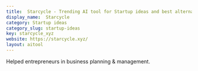 ```yaml
---
title:  Starcycle - Trending AI tool for Startup ideas and best alternatives
display_name:  Starcycle
category: Startup ideas
category_slug: startup-ideas
key: starcycle_xyz
website: https://starcycle.xyz/
layout: aitool
---
```


Helped entrepreneurs in business planning & management.
